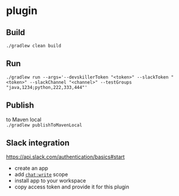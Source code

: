 # plugin

## Build
`./gradlew clean build`

## Run
```shell
./gradlew run --args='--devskillerToken "<token>" --slackToken "<token>" --slackChannel "<channel>" --testGroups "java,1234;python,222,333,444"'
```

## Publish
to Maven local \
`./gradlew publishToMavenLocal`

## Slack integration
https://api.slack.com/authentication/basics#start
- create an app
- add [`chat:write`](https://api.slack.com/scopes/chat:write) scope
- install app to your workspace
- copy access token and provide it for this plugin
